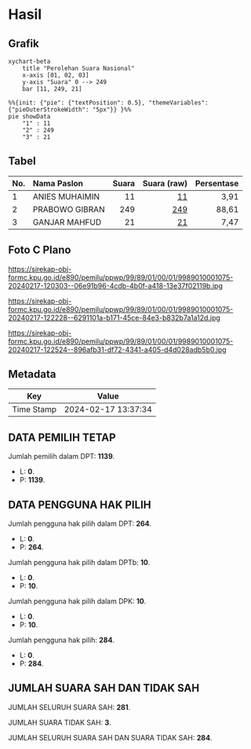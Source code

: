 # Hasil

## Grafik

```mermaid
xychart-beta
    title "Perolehan Suara Nasional"
    x-axis [01, 02, 03]
    y-axis "Suara" 0 --> 249
    bar [11, 249, 21]
```

```mermaid
%%{init: {"pie": {"textPosition": 0.5}, "themeVariables": {"pieOuterStrokeWidth": "5px"}} }%%
pie showData
    "1" : 11
    "2" : 249
    "3" : 21
```

## Tabel

| No. | Nama Paslon    | Suara | Suara (raw) | Persentase |
|:--- |:-------------- | -----:| -----------:| ----------:|
| 1   | ANIES MUHAIMIN | 11    | [11][p-1]   | 3,91       |
| 2   | PRABOWO GIBRAN | 249   | [249][p-2]  | 88,61      |
| 3   | GANJAR MAHFUD  | 21    | [21][p-3]   | 7,47       |


[p-1]: https://github.com/gigit-pemilu/pemilu-2024/blob/main/pilpres/hitung-suara/sub/99-luar-negeri/sub/89-penang-malaysia/sub/01-penang-malaysia/sub/0001-penang-malaysia/sub/075-ksk-060/sub/paslon-1.txt
[p-2]: https://github.com/gigit-pemilu/pemilu-2024/blob/main/pilpres/hitung-suara/sub/99-luar-negeri/sub/89-penang-malaysia/sub/01-penang-malaysia/sub/0001-penang-malaysia/sub/075-ksk-060/sub/paslon-2.txt
[p-3]: https://github.com/gigit-pemilu/pemilu-2024/blob/main/pilpres/hitung-suara/sub/99-luar-negeri/sub/89-penang-malaysia/sub/01-penang-malaysia/sub/0001-penang-malaysia/sub/075-ksk-060/sub/paslon-3.txt

## Foto C Plano

https://sirekap-obj-formc.kpu.go.id/e890/pemilu/ppwp/99/89/01/00/01/9989010001075-20240217-120303--06e91b96-4cdb-4b0f-a418-13e37f02119b.jpg

https://sirekap-obj-formc.kpu.go.id/e890/pemilu/ppwp/99/89/01/00/01/9989010001075-20240217-122228--6291101a-b171-45ce-84e3-b832b7a1a12d.jpg

https://sirekap-obj-formc.kpu.go.id/e890/pemilu/ppwp/99/89/01/00/01/9989010001075-20240217-122524--896afb31-df72-4341-a405-d4d028adb5b0.jpg


## Metadata

| Key        | Value               |
| ---------- | ------------------- |
| Time Stamp | 2024-02-17 13:37:34 |


## DATA PEMILIH TETAP

Jumlah pemilih dalam DPT: **1139**.
 * L: **0**.
 * P: **1139**.

## DATA PENGGUNA HAK PILIH

Jumlah pengguna hak pilih dalam DPT: **264**.
 * L: **0**.
 * P: **264**.

Jumlah pengguna hak pilih dalam DPTb: **10**.
 * L: **0**.
 * P: **10**.

Jumlah pengguna hak pilih dalam DPK: **10**.
 * L: **0**.
 * P: **10**.

Jumlah pengguna hak pilih: **284**.
 * L: **0**.
 * P: **284**.

## JUMLAH SUARA SAH DAN TIDAK SAH

JUMLAH SELURUH SUARA SAH: **281**.

JUMLAH SUARA TIDAK SAH: **3**.

JUMLAH SELURUH SUARA SAH DAN SUARA TIDAK SAH: **284**.


